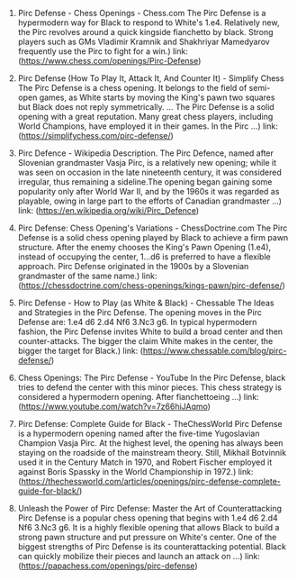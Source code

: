 ---
---
1. Pirc Defense - Chess Openings - Chess.com
The Pirc Defense is a hypermodern way for Black to respond to White's 1.e4. Relatively new, the Pirc revolves around a quick kingside fianchetto by black. Strong players such as GMs Vladimir Kramnik and Shakhriyar Mamedyarov frequently use the Pirc to fight for a win.)
link: (https://www.chess.com/openings/Pirc-Defense)


2. Pirc Defense (How To Play It, Attack It, And Counter It) - Simplify Chess
The Pirc Defense is a chess opening. It belongs to the field of semi-open games, as White starts by moving the King's pawn two squares but Black does not reply symmetrically. ... The Pirc Defense is a solid opening with a great reputation. Many great chess players, including World Champions, have employed it in their games. In the Pirc ...)
link: (https://simplifychess.com/pirc-defense/)


3. Pirc Defence - Wikipedia
Description. The Pirc Defence, named after Slovenian grandmaster Vasja Pirc, is a relatively new opening; while it was seen on occasion in the late nineteenth century, it was considered irregular, thus remaining a sideline.The opening began gaining some popularity only after World War II, and by the 1960s it was regarded as playable, owing in large part to the efforts of Canadian grandmaster ...)
link: (https://en.wikipedia.org/wiki/Pirc_Defence)


4. Pirc Defense: Chess Opening's Variations - ChessDoctrine.com
The Pirc Defense is a solid chess opening played by Black to achieve a firm pawn structure. After the enemy chooses the King's Pawn Opening (1.e4), instead of occupying the center, 1…d6 is preferred to have a flexible approach. Pirc Defense originated in the 1900s by a Slovenian grandmaster of the same name.)
link: (https://chessdoctrine.com/chess-openings/kings-pawn/pirc-defense/)


5. Pirc Defense - How to Play (as White & Black) - Chessable
The Ideas and Strategies in the Pirc Defense. The opening moves in the Pirc Defense are: 1.e4 d6 2.d4 Nf6 3.Nc3 g6. In typical hypermodern fashion, the Pirc Defense invites White to build a broad center and then counter-attacks. The bigger the claim White makes in the center, the bigger the target for Black.)
link: (https://www.chessable.com/blog/pirc-defense/)


6. Chess Openings: The Pirc Defense - YouTube
In the Pirc Defense, black tries to defend the center with this minor pieces. This chess strategy is considered a hypermodern opening. After fianchettoeing ...)
link: (https://www.youtube.com/watch?v=7z66hiJAqmo)


7. Pirc Defense: Complete Guide for Black - TheChessWorld
Pirc Defense is a hypermodern opening named after the five-time Yugoslavian Champion Vasja Pirc. At the highest level, the opening has always been staying on the roadside of the mainstream theory. Still, Mikhail Botvinnik used it in the Century Match in 1970, and Robert Fischer employed it against Boris Spassky in the World Championship in 1972.)
link: (https://thechessworld.com/articles/openings/pirc-defense-complete-guide-for-black/)


8. Unleash the Power of Pirc Defense: Master the Art of Counterattacking
Pirc Defense is a popular chess opening that begins with 1.e4 d6 2.d4 Nf6 3.Nc3 g6. It is a highly flexible opening that allows Black to build a strong pawn structure and put pressure on White's center. One of the biggest strengths of Pirc Defense is its counterattacking potential. Black can quickly mobilize their pieces and launch an attack on ...)
link: (https://papachess.com/openings/pirc-defense)


